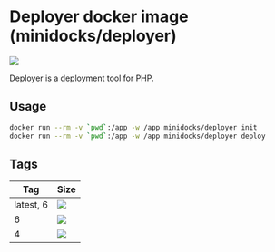 Deployer docker image (minidocks/deployer)
==========================================

![](https://i0.wp.com/phpmagazine.net/wp-content/uploads/2018/11/php-deployer.png?resize=292%2C236&ssl=1)

Deployer is a deployment tool for PHP.

Usage
-----

```bash
docker run --rm -v `pwd`:/app -w /app minidocks/deployer init
docker run --rm -v `pwd`:/app -w /app minidocks/deployer deploy
```

Tags
----

 Tag       | Size
 --------- | ----
 latest, 6 | [![](https://images.microbadger.com/badges/image/minidocks/deployer.svg)](https://microbadger.com/images/minidocks/deployer)
 6         | [![](https://images.microbadger.com/badges/image/minidocks/deployer:6.svg)](https://microbadger.com/images/minidocks/deployer:6)
 4         | [![](https://images.microbadger.com/badges/image/minidocks/deployer:4.svg)](https://microbadger.com/images/minidocks/deployer:4)

